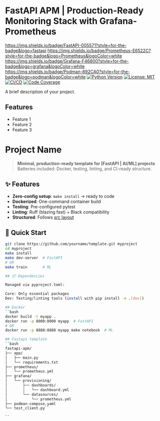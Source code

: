 # FastAPI APM | Production-Ready Monitoring Stack with Grafana-Prometheus
https://img.shields.io/badge/FastAPI-005571?style=for-the-badge&logo=fastapi
https://img.shields.io/badge/Prometheus-E6522C?style=for-the-badge&logo=Prometheus&logoColor=white
https://img.shields.io/badge/Grafana-F46800?style=for-the-badge&logo=grafana&logoColor=white
https://img.shields.io/badge/Podman-892CA0?style=for-the-badge&logo=podman&logoColor=white
[![Python Version](https://img.shields.io/badge/python-3.12%2B-blue)]()
[![License: MIT](https://img.shields.io/badge/License-MIT-yellow.svg)](https://opensource.org/licenses/MIT)
[![CI/CD](https://github.com/username/project-name/actions/workflows/ci-cd.yml/badge.svg)](https://github.com/username/project-name/actions/workflows/ci-cd.yml)
[![Code Coverage](https://codecov.io/gh/username/project-name/branch/main/graph/badge.svg)](https://codecov.io/gh/username/project-name)

A brief description of your project.

## Features

- Feature 1
- Feature 2
- Feature 3

# Project Name

> **Minimal, production-ready template for [FastAPI | AI/ML] projects**  
> Batteries included: Docker, testing, linting, and CI-ready structure.

## ✨ Features
- **Zero-config setup**: `make install` → ready to code
- **Dockerized**: One-command container build
- **Testing**: Pre-configured pytest
- **Linting**: Ruff (blazing fast) + Black compatibility
- **Structured**: Follows [src layout](https://packaging.python.org/en/latest/discussions/src-layout-vs-flat-layout/)

## 🚀 Quick Start
```bash
git clone https://github.com/yourname/template.git myproject
cd myproject
make install
make dev-server  # FastAPI
# OR
make train       # ML

## 📦 Dependencies

Managed via pyproject.toml:

Core: Only essential packages
Dev: Testing/linting tools (install with pip install -e .[dev])

## Docker
``bash
docker build -t myapp .
docker run -p 8000:8000 myapp  # FastAPI
# OR
docker run -p 8888:8888 myapp make notebook  # ML

## Fastapi template
``bash
fastapi-apm/
├── app/
│   ├── main.py
│   └── requirements.txt
├── prometheus/
│   └── prometheus.yml
├── grafana/
│   └── provisioning/
│       ├── dashboards/
│       │   └── dashboard.yml
│       └── datasources/
│           └── prometheus.yml
├── podman-compose.yaml
└── test_client.py``

``
